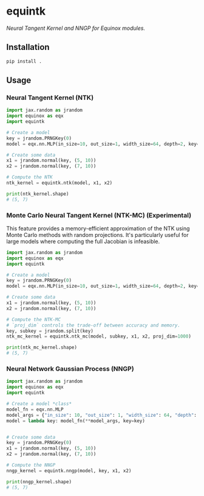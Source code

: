 # equintk

*Neural Tangent Kernel and NNGP for Equinox modules.*

## Installation

```bash
pip install .
```

## Usage

### Neural Tangent Kernel (NTK)

```python
import jax.random as jrandom
import equinox as eqx
import equintk

# Create a model
key = jrandom.PRNGKey(0)
model = eqx.nn.MLP(in_size=10, out_size=1, width_size=64, depth=2, key=key)

# Create some data
x1 = jrandom.normal(key, (5, 10))
x2 = jrandom.normal(key, (7, 10))

# Compute the NTK
ntk_kernel = equintk.ntk(model, x1, x2)

print(ntk_kernel.shape)
# (5, 7)
```

### Monte Carlo Neural Tangent Kernel (NTK-MC) (Experimental)

This feature provides a memory-efficient approximation of the NTK using Monte Carlo methods with random projections. It's particularly useful for large models where computing the full Jacobian is infeasible.

```python
import jax.random as jrandom
import equinox as eqx
import equintk

# Create a model
key = jrandom.PRNGKey(0)
model = eqx.nn.MLP(in_size=10, out_size=1, width_size=64, depth=2, key=key)

# Create some data
x1 = jrandom.normal(key, (5, 10))
x2 = jrandom.normal(key, (7, 10))

# Compute the NTK-MC
# `proj_dim` controls the trade-off between accuracy and memory.
key, subkey = jrandom.split(key)
ntk_mc_kernel = equintk.ntk_mc(model, subkey, x1, x2, proj_dim=1000)

print(ntk_mc_kernel.shape)
# (5, 7)
```

### Neural Network Gaussian Process (NNGP)

```python
import jax.random as jrandom
import equinox as eqx
import equintk

# Create a model *class*
model_fn = eqx.nn.MLP
model_args = {"in_size": 10, "out_size": 1, "width_size": 64, "depth": 2}
model = lambda key: model_fn(**model_args, key=key)


# Create some data
key = jrandom.PRNGKey(0)
x1 = jrandom.normal(key, (5, 10))
x2 = jrandom.normal(key, (7, 10))

# Compute the NNGP
nngp_kernel = equintk.nngp(model, key, x1, x2)

print(nngp_kernel.shape)
# (5, 7)
```
